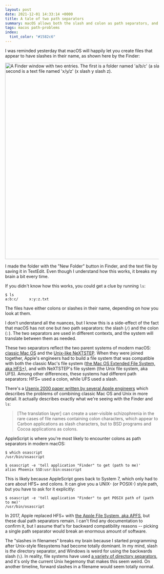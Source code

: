 ```yaml
---
layout: post
date: 2021-12-01 14:33:14 +0000
title: A tale of two path separators
summary: macOS allows both the slash and colon as path separators, and this caused me no small amount of confusion.
tags: macos path-problems
index:
  tint_color: "#1582c6"
---
```


I was reminded yesterday that macOS will happily let you create files that appear to have slashes in their name, as shown here by the Finder:

<img src="/images/2021/slashed_files.png" style="width: 644px;" alt="A Finder window with two entries. The first is a folder named 'a/b/c' (a slash b slash c), the second is a text file named 'x/y/z' (x slash y slash z).">

I made the folder with the "New Folder" button in Finder, and the text file by saving it in TextEdit.
Even though I understand how this works, it breaks my brain a bit every time.

If you didn't know how this works, you could get a clue by running `ls`:

```console
$ ls
a:b:c/     x:y:z.txt
```

The files have either colons or slashes in their name, depending on how you look at them.

I don't understand all the nuances, but I know this is a side-effect of the fact that macOS has not one but *two* path separators: the slash (`/`) and the colon (`:`).
The two separators are used in different contexts, and the system will translate between them as needed.

These two separators reflect the two parent systems of modern macOS: [classic Mac OS] and the [Unix-like NeXTSTEP].
When they were joined together, Apple's engineers had to build a file system that was compatible with both the classic Mac's file system ([the Mac OS Extended File System, aka HFS+][hfs+]), and with NeXTSTEP's file system (the Unix file system, aka UFS).
Among other differences, these systems had different path separators: HFS+ used a colon, while UFS used a slash.

There's a [Usenix 2000 paper written by several Apple engineers][usenix2000] which describes the problems of combining classic Mac OS and Unix in more detail.
It actually describes exactly what we're seeing with the Finder and `ls`:

> [The translation layer] can create a user-visible schizophrenia in the rare cases of file names containing colon characters, which appear to Carbon applications as slash characters, but to BSD programs and Cocoa applications as colons.

AppleScript is where you're most likely to encounter colons as path separators in modern macOS:

```console
$ which osascript
/usr/bin/osascript

$ osascript -e 'tell application "Finder" to get (path to me)'
alias Phoenix SSD:usr:bin:osascript
```

This is likely because AppleScript goes back to System 7, which only had to care about HFS+ and colons.
It can give you a UNIX- (or POSIX-) style path, but you have to ask for it explicitly:

```console
$ osascript -e 'tell application "Finder" to get POSIX path of (path to me)'
/usr/bin/osascript
```

In 2017, Apple replaced HFS+ with [the Apple File System, aka APFS][APFS], but these dual path separators remain.
I can't find any documentation to confirm it, but I assume that's for backward compatibility reasons -- picking a single path separator would break an enormous amount of software.

The "slashes in filenames" breaks my brain because I started programming after Unix-style filesystems had become totally dominant.
In my mind, slash is *the* directory separator, and Windows is weird for using the backwards slash (`\`).
In reality, file systems have used [a variety of directory separators][separator], and it's only the current Unix hegemony that makes this seem weird.
On another timeline, forward slashes in a filename would seem totally normal.

[classic Mac OS]: https://en.wikipedia.org/wiki/Classic_Mac_OS
[Unix-like NeXTSTEP]: https://en.wikipedia.org/wiki/NeXTSTEP
[hfs+]: https://en.wikipedia.org/wiki/HFS_Plus
[usenix2000]: http://www.wsanchez.net/papers/USENIX_2000/
[APFS]: https://en.wikipedia.org/wiki/Apple_File_System
[separator]: https://en.wikipedia.org/wiki/Path_(computing)#Representations_of_paths_by_operating_system_and_shell
